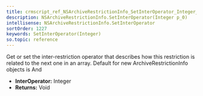 ```yaml
---
title: crmscript_ref_NSArchiveRestrictionInfo_SetInterOperator_Integer_p_0
description: NSArchiveRestrictionInfo.SetInterOperator(Integer p_0)
intellisense: NSArchiveRestrictionInfo.SetInterOperator
sortOrder: 1227
keywords: SetInterOperator(Integer)
so.topic: reference
---
```



Get or set the inter-restriction operator that describes how this restriction is related to the next one in an array. Default for new ArchiveRestrictionInfo objects is And



* **InterOperator:** Integer
* **Returns:** Void


